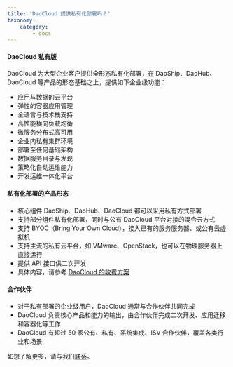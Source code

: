 ```yaml
---
title: 'DaoCloud 提供私有化部署吗？'
taxonomy:
    category:
        - docs
---
```


<!-- reviewed by fiona -->

#### DaoCloud 私有版

DaoCloud 为大型企业客户提供全形态私有化部署，在 DaoShip、DaoHub、DaoCloud 等产品的形态基础之上，提供如下企业级功能：
 
+ 应用与数据的云平台
+ 弹性的容器应用管理
+ 全语言与技术栈支持
+ 高性能横向负载均衡
+ 微服务分布式高可用
+ 企业内私有集群环境
+ 部署至任何基础架构
+ 数据服务目录与发现
+ 策略化自动运维能力
+ 开发运维一体化平台

#### 私有化部署的产品形态

+ 核心组件 DaoShip、DaoHub、DaoCloud 都可以采用私有方式部署
+ 支持部分组件私有化部署，同时与公有 DaoCloud 平台对接的混合云方式
+ 支持 BYOC（Bring Your Own Cloud），接入已有的服务服务器、或公有云虚拟机
+ 支持主流的私有云平台，如 VMware、OpenStack，也可以在物理服务器上直接运行
+ 提供 API 接口供二次开发
+ 具体内容，请参考 [DaoCloud 的收费方案](../../pricing-plan)


#### 合作伙伴

+ 对于私有部署的企业级用户，DaoCloud 通常与合作伙伴共同完成
+ DaoCloud 负责核心产品和能力的输出，由合作伙伴完成二次开发、应用迁移和容器化等工作
+ DaoCloud 有超过 50 家公有、私有、系统集成、ISV 合作伙伴，覆盖各类行业和场景

如想了解更多，请与我们[联系](mailto:sales@daocloud.io)。